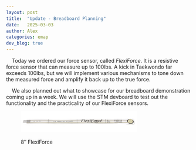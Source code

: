 ```yaml
---
layout: post
title:  "Update - Breadboard Planning"
date:   2025-03-03
author: Alex
categories: emap
dev_blog: true
---
```


&nbsp;&nbsp;&nbsp;&nbsp;Today we ordered our force sensor, called *FlexiForce*. It is a resistive force sensor that can measure up to 100lbs. A kick in Taekwondo far exceeds 100lbs, but we will implement various mechanisms to tone down the measured force and amplify it back up to the true force. 

&nbsp;&nbsp;&nbsp;&nbsp;We also planned out what to showcase for our breadboard demonstration coming up in a week. We will use the STM devboard to test out the functionality and the practicality of our FlexiForce sensors. 


<figure>
    <img src="images_archive/projects/emap/flexiforceimg.png" alt="flexiforce" style="margin-bottom: 1rem;max-width: 75%;">
    <figcaption>8″ FlexiForce</figcaption>
</figure>

